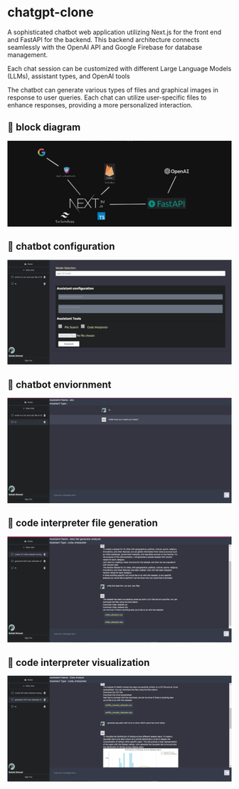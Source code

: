 # chatgpt-clone
 A sophisticated chatbot web application utilizing Next.js for the front end and FastAPI for the backend. This backend architecture connects seamlessly with the OpenAI API and Google Firebase for database management.

Each chat session can be customized with different Large Language Models (LLMs), assistant types, and OpenAI tools

The chatbot can generate various types of files and graphical images in response to user queries.
Each chat can utilize user-specific files to enhance responses, providing a more personalized interaction.
<br>
## <a name="application block diagram"></a>🎉 block diagram
<p align="center">
    <img src="images/block.jpg"/>
<p>

## <a name="chatbot configuration"></a>🎉 chatbot configuration
<p align="center">
    <img src="images/newchat.jpg"/>
<p>


## <a name="chatbot enviornment"></a>🎉 chatbot enviornment
<p align="center">
    <img src="images/chat.jpg"/>
<p>

## <a name=""></a>🎉 code interpreter file generation
<p align="center">
    <img src="images/chat2.jpg"/>
<p>

## <a name=""></a>🎉 code interpreter visualization
<p align="center">
    <img src="images/chat3.jpg"/>
<p>
